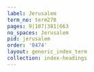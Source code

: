 ```yaml
---
label: Jerusalem
term_no: term278
pages: 9|107|381|663
no_spaces: Jerusalem
pid: jerusalem
order: '0474'
layout: generic_index_term
collection: index-headings
---
```

